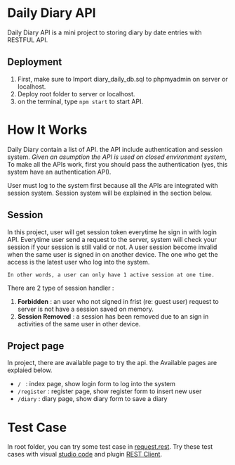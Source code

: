 # Daily Diary API
Daily Diary API is a mini project to storing diary by date entries with RESTFUL API. 

## Deployment
1. First, make sure to Import diary_daily_db.sql to phpmyadmin on server or localhost.
2. Deploy root folder to server or localhost.
3. on the terminal, type `npm start` to start API.

# How It Works
Daily Diary contain a list of API. the API include authentication and session system. *Given an asumption the API is used on closed environment system*, To make all the APIs work, first you should pass the authentication (yes, this system have an authentication API).

User must log to the system first because all the APIs are integrated with session system. Session system will be explained in the section below.


## Session
In this project, user will get session token everytime he sign in with login API. Everytime user send a request to the server, system will check your session if your session is still valid or not. A user session become invalid when the same user is signed in on another device. The one who get the access is the latest user who log into the system.

    
    In other words, a user can only have 1 active session at one time.

There are 2 type of session handler : 

1. **Forbidden** : an user who not signed in frist (re: guest user) request to server is not have a session saved on memory.
2. **Session Removed** : a session has been removed due to an sign in activities of the same user in other device.

## Project page
In project, there are available page to try the api. the Available pages are explaied below.

- `/ ` : index page, show login form to log into the system
- `/register` : register page, show register form to insert new user
- `/diary` : diary page, show diary form to save a diary

# Test Case
In root folder, you can try some test case in [request.rest](/request.rest). Try these test cases with visual [studio code](https://code.visualstudio.com/Download) and plugin [REST Client](https://marketplace.visualstudio.com/items?itemName=humao.rest-client).
